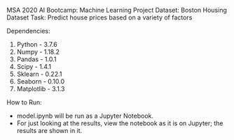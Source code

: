 MSA 2020 AI Bootcamp: Machine Learning Project
Dataset: Boston Housing Dataset
Task: Predict house prices based on a variety of factors

Dependencies:
1) Python - 3.7.6
2) Numpy - 1.18.2
3) Pandas - 1.0.1
4) Scipy - 1.4.1
5) Sklearn - 0.22.1
6) Seaborn - 0.10.0
7) Matplotlib - 3.1.3

How to Run:
- model.ipynb will be run as a Jupyter Notebook.
- For just looking at the results, view the notebook as it is on Jupyter; the results are shown in it.






